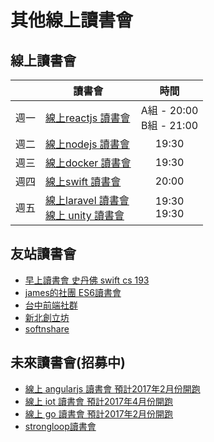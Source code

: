 # 其他線上讀書會

## 線上讀書會

|   | 讀書會 | 時間 |
| ----- | ----- | :-----: |
| 週一 | [線上reactjs 讀書會](https://www.facebook.com/groups/906048196159262/) | A組 - 20:00 <br /> B組 - 21:00 |
| 週二 | [線上nodejs 讀書會 ](https://www.facebook.com/groups/207139586323090/) | 19:30 |
| 週三 | [線上docker 讀書會 ](https://www.facebook.com/groups/750311598438135/) | 19:30 |
| 週四 | [線上swift 讀書會](https://www.facebook.com/groups/238948643131478/) | 20:00 |
| 週五 | [線上laravel 讀書會](https://www.facebook.com/groups/956973084383781/) <br /> [線上 unity 讀書會](https://www.facebook.com/groups/1606498833013546/) | 19:30 <br /> 19:30 |

## 友站讀書會

- [早上讀書會 史丹佛 swift cs 193](https://www.facebook.com/groups/1623975731247820/)
- [james的社團 ES6讀書會](https://www.facebook.com/groups/gruntjsTW/)
- [台中前端社群](http://goo.gl/Re0s5a)
- [新北創立坊](https://github.com/amazing-tutor/web-tutor-on-thursday)
- [softnshare](softnshare.wordpress.com)

## 未來讀書會(招募中)

- [線上 angularjs 讀書會 預計2017年2月份開跑](https://www.facebook.com/groups/1345890212093830/)
- [線上 iot 讀書會 預計2017年4月份開跑](https://www.facebook.com/groups/842415582524882/?fref=ts)
- [線上 go 讀書會 預計2017年2月份開跑](https://www.facebook.com/groups/1288435607857868/)
- [strongloop讀書會](https://www.facebook.com/groups/568032146690485/)
